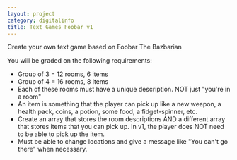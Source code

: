 ```yaml
---
layout: project
category: digitalinfo
title: Text Games Foobar v1
---
```


Create your own text game based on Foobar The Bazbarian

You will be graded on the following requirements:

* Group of 3 = 12 rooms, 6 items
* Group of 4 = 16 rooms, 8 items
* Each of these rooms must have a unique description. NOT just "you're in a room"
* An item is something that the player can pick up like a new weapon, a health pack, coins, a potion, some food, a fidget-spinner, etc.
* Create an array that stores the room descriptions AND a different array that stores items that you can pick up. In v1, the player does NOT need to be able to pick up the item.
* Must be able to change locations and give a message like "You can't go there" when necessary.
